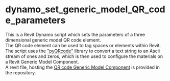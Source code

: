 # dynamo_set_generic_model_QR_code_parameters
This is a Revit Dynamo script which sets the parameters of a three dimensional generic model QR code element.<br>
The QR code element can be used to tag spaces or elements within Revit.<br>
The script uses the ["pyQRcode"](https://pythonhosted.org/PyQRCode/) library to convert a text string to an Ascii stream of ones and zeros, which is then used to configure the materials on a Revit Generic Model Component.<br>
A revit file, hosting the [QR code Generic Model Component](https://github.com/tm-monaghan/Dynamo_set_generic_model_QR_code_parameters/blob/main/Revit_QR_code_host_file.rvt) is provided in the repository.
